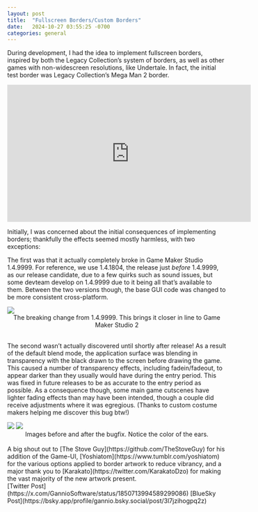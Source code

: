 ```yaml
---
layout: post
title:  "Fullscreen Borders/Custom Borders"
date:   2024-10-27 03:55:25 -0700
categories: general
---
```

During development, I had the idea to implement fullscreen borders, inspired by both the Legacy Collection’s system of borders, as well as other games with non-widescreen resolutions, like Undertale. In fact, the initial test border was Legacy Collection’s Mega Man 2 border.

<iframe width="560" height="315" src="https://www.youtube.com/embed/NDUdSQvQwW0?si=FY-YqgBMOL2CevII" title="YouTube video player" frameborder="0" allow="accelerometer; autoplay; clipboard-write; encrypted-media; gyroscope; picture-in-picture; web-share" referrerpolicy="strict-origin-when-cross-origin" allowfullscreen></iframe>

Initially, I was concerned about the initial consequences of implementing borders; thankfully the effects seemed mostly harmless, with two exceptions:

The first was that it actually completely broke in Game Maker Studio 1.4.9999. For reference, we use 1.4.1804, the release just *before* 1.4.9999, as our release candidate, due to a few quirks such as sound issues, but some devteam develop on 1.4.9999 due to it being all that’s available to them. Between the two versions though, the base GUI code was changed to be more consistent cross-platform.

<img src="/assets/blog/guireleasenotes.png">
<center>The breaking change from 1.4.9999. This brings it closer in line to Game Maker Studio 2</center>
<br>

The second wasn’t actually discovered until shortly after release! As a result of the default blend mode, the application surface was blending in transparency with the black drawn to the screen before drawing the game. This caused a number of transparency effects, including fadein/fadeout, to appear darker than they usually would have during the entry period. This was fixed in future releases to be as accurate to the entry period as possible. As a consequence though, some main game cutscenes have lighter fading effects than may have been intended, though a couple did receive adjustments where it was egregious. (Thanks to custom costume makers helping me discover this bug btw!)

<img src="/assets/blog/transparencybefore.png">
<img src="/assets/blog/transparencyafter.png">
<center>Images before and after the bugfix. Notice the color of the ears.</center>
<br>
A big shout out to [The Stove Guy](https://github.com/TheStoveGuy) for his addition of the Game-UI, [Yoshiatom](https://www.tumblr.com/yoshiatom) for the various options applied to border artwork to reduce vibrancy, and a major thank you to [Karakato](https://twitter.com/KarakatoDzo) for making the vast majority of the new artwork present.


<br>
[Twitter Post](https://x.com/GannioSoftware/status/1850713994589299086)  
[BlueSky Post](https://bsky.app/profile/gannio.bsky.social/post/3l7jzihogpq2z)  
